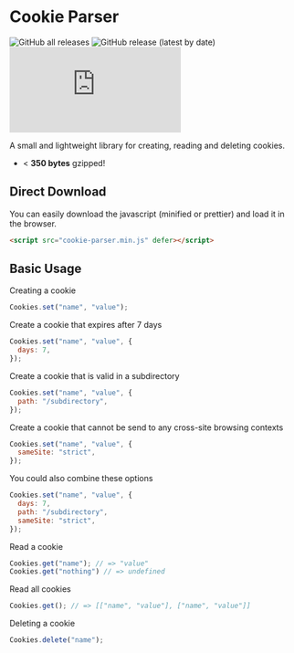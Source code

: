 # Cookie Parser
![GitHub all releases](https://img.shields.io/github/downloads/theblackgigant/cookie-parser/total?logo=github&style=flat-square)
![GitHub release (latest by date)](https://img.shields.io/github/v/release/theblackgigant/cookie-parser?label=version&style=flat-square)
![GitHub file size in bytes](https://img.shields.io/github/size/theblackgigant/cookie-parser//cookie-parser.min.js?label=minified%20size&style=flat-square)

A small and lightweight library for creating, reading and deleting cookies.

* < **350 bytes** gzipped!

## Direct Download
You can easily download the javascript (minified or prettier) and load it in the browser.

```html
<script src="cookie-parser.min.js" defer></script>
```

## Basic Usage
Creating a cookie
```Javascript
Cookies.set("name", "value");
```

Create a cookie that expires after 7 days
```Javascript
Cookies.set("name", "value", {
  days: 7,
});
```

Create a cookie that is valid in a subdirectory
```Javascript
Cookies.set("name", "value", {
  path: "/subdirectory",
});
```

Create a cookie that cannot be send to any cross-site browsing contexts
```Javascript
Cookies.set("name", "value", {
  sameSite: "strict",
});
```

You could also combine these options
```Javascript
Cookies.set("name", "value", {
  days: 7,
  path: "/subdirectory",
  sameSite: "strict",
});
```

Read a cookie
```Javascript
Cookies.get("name"); // => "value"
Cookies.get("nothing") // => undefined
```

Read all cookies
```Javascript
Cookies.get(); // => [["name", "value"], ["name", "value"]]
```

Deleting a cookie
```Javascript
Cookies.delete("name");
```
